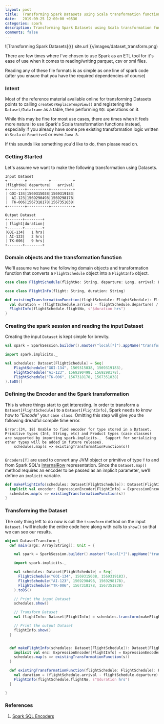 ```yaml
---
layout: post
title:  Transforming Spark Datasets using Scala transformation functions
date:   2019-09-25 12:00:00 +0530
categories: spark
description: Transforming Spark Datasets using Scala transformation functions
comments: false
--- 
```


![Transforming Spark Datasets]({{ site.url }}/images/dataset_transform.png)

There are few times where I've chosen to use Spark as an ETL tool for it's ease of use when it comes to reading/writing parquet, csv or xml files.

Reading any of these file formats is as simple as one line of spark code (after you ensure that you have the required dependencies of course)

### Intent
Most of the reference material available online for transforming Datasets points to calling `createOrReplaceTempView()` and registering the `Dataset/Dataframe` as a table, then performing `SQL` operations on it. 

While this may be fine for most use cases, there are times when it feels more natural to use Spark's Scala transformation functions instead, especially if you already have some pre existing transformation logic written in `Scala` or `ReactiveX` or even `Java 8`.

If this sounds like something you'd like to do, then please read on.

### Getting Started
Let's assume we want to make the following transformation using Datasets.

```
Input Dataset
+--------+----------+----------+
|flightNo| departure|   arrival|
+--------+----------+----------+
| GOI-134|1569315038|1569319183|
|  AI-123|1569290498|1569298178|
|  TK-006|1567318178|1567351838|
+--------+----------+----------+

Output Dataset
+-------+--------+
| flight|duration|
+-------+--------+
|GOI-134|   1 hrs|
| AI-123|   2 hrs|
| TK-006|   9 hrs|
+-------+--------+
```
### Domain objects and the transformation function
We'll assume we have the following domain objects and transformation function that converts a `FlightSchedule` object into a `FlightInfo` object.

```scala
case class FlightSchedule(flightNo: String, departure: Long, arrival: Long)

case class FlightInfo(flight: String, duration: String)
```

```scala
def existingTransformationFunction(flightSchedule: FlightSchedule): FlightInfo = {
  val duration = (flightSchedule.arrival - flightSchedule.departure) / 60 / 60
  FlightInfo(flightSchedule.flightNo, s"$duration hrs")
}

```

### Creating the spark session and reading the input Dataset
Creating the input `Dataset` is kept simple for brevity.

```scala
val spark = SparkSession.builder().master("local[*]").appName("transform").getOrCreate()

import spark.implicits._

val schedules: Dataset[FlightSchedule] = Seq(
    FlightSchedule("GOI-134", 1569315038, 1569319183),
    FlightSchedule("AI-123", 1569290498, 1569298178),
    FlightSchedule("TK-006", 1567318178, 1567351838)
).toDS()

```

### Defining the Encoder and the Spark transformation
This is where things start to get interesting. In order to transform a `Dataset[FlightSchedule]` to a `Dataset[FlightInfo]`,
Spark needs to know how to _"Encode"_ your `case class`. Omitting this step will give you the following dreadful compile time error.
```
Error:(34, 18) Unable to find encoder for type stored in a Dataset.  Primitive types (Int, String, etc) and Product types (case classes) are supported by importing spark.implicits._  Support for serializing other types will be added in future releases.
    schedules.map(s => existingTransformationFunction(s))
    
```
`Encoders[T]` are used to convert any JVM object or primitive of type `T` to and from Spark SQL's [InternalRow][internal-row] representation.
Since the `Dataset.map()` method requires an encoder to be passed as an implicit parameter, we'll define an `implicit` variable.

```scala
def makeFlightInfo(schedules: Dataset[FlightSchedule]): Dataset[FlightInfo] = {
  implicit val encoder: ExpressionEncoder[FlightInfo] = ExpressionEncoder[FlightInfo]
  schedules.map(s => existingTransformationFunction(s))
}
```

### Transforming the Dataset
The only thing left to do now is call the `transform` method on the input `Dataset`. I will include the entire code here along with calls to `show()` so that we can see our results.

```scala
object DatasetTransform {
  def main(args: Array[String]): Unit = {

    val spark = SparkSession.builder().master("local[*]").appName("transform").getOrCreate()

    import spark.implicits._

    val schedules: Dataset[FlightSchedule] = Seq(
      FlightSchedule("GOI-134", 1569315038, 1569319183),
      FlightSchedule("AI-123", 1569290498, 1569298178),
      FlightSchedule("TK-006", 1567318178, 1567351838)
    ).toDS()

    // Print the input Dataset
    schedules.show()

    // Transform Dataset
    val flightInfo: Dataset[FlightInfo] = schedules.transform(makeFlightInfo)

    // Print the output Dataset
    flightInfo.show()
  }


  def makeFlightInfo(schedules: Dataset[FlightSchedule]): Dataset[FlightInfo] = {
    implicit val enc: ExpressionEncoder[FlightInfo] = ExpressionEncoder[FlightInfo]
    schedules.map(s => existingTransformationFunction(s))
  }

  def existingTransformationFunction(flightSchedule: FlightSchedule): FlightInfo = {
    val duration = (flightSchedule.arrival - flightSchedule.departure) / 60 / 60
    FlightInfo(flightSchedule.flightNo, s"$duration hrs")
  }

}
```



### References
1. [Spark SQL Encoders][spark-sql-encoder]

[spark-sql-encoder]: https://jaceklaskowski.gitbooks.io/mastering-spark-sql/spark-sql-Encoder.html
[internal-row]:https://jaceklaskowski.gitbooks.io/mastering-spark-sql/spark-sql-InternalRow.html
